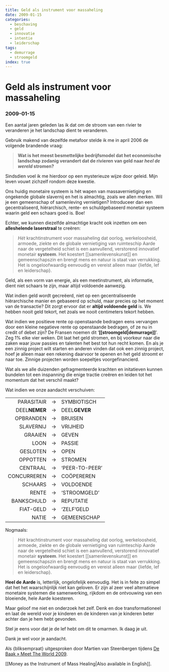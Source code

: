 ```yaml
---
title: Geld als instrument voor massaheling
date: 2009-01-15
categories:
  - beschaving
  - geld
  - innovatie
  - intentie
  - leiderschap
tags:
  - demurrage
  - stroomgeld
index: true
---
```


# Geld als instrument voor massaheling
### 2009-01-15

Een aantal jaren geleden las ik dat om de stroom van een rivier te veranderen je het landschap dient te veranderen.

Gebruik makend van dezelfde metafoor stelde ik me in april 2006 de volgende brandende vraag:

> **Wat is het meest besmettelijke bedrijfsmodel dat het economische landschap zodanig verandert dat de rivieren van geld naar *heel de wereld* stromen?**

Sindsdien voel ik me hierdoor op een mysterieuze wijze door geleid. Mijn leven vouwt zichzelf rondom deze kwestie.

Ons huidig monetaire systeem is hét wapen van massavernietiging en ongekende globale slavernij en het is almachtig, zoals we allen merken. Wil je een gemeenschap of samenleving vernietigen? Introduceer dan een gecentraliseerd, hiërarchisch, rente- en schuldgebaseerd monetair systeem waarin geld een schaars goed is. Boe!

Echter, we kunnen diezelfde almachtige kracht ook inzetten om een **alleshelende laserstraal** te creëren:

> *Hét* krachtinstrument voor massaheling dat oorlog, werkeloosheid, armoede, ziekte en de globale vernietiging van ruimteschip Aarde naar de vergetelheid schiet is een aanvullend, verstorend innovatief monetair **systeem**. Het koestert [[samenlevenskunst]] en gemeenschapszin en brengt mens en natuur is staat van verrukking. Het is ongeloofwaardig eenvoudig en vereist alleen maar {liefde, lef en leiderschap}.

Geld, als een vorm van energie, als een meetinstrument, als informatie, dient niet schaars te zijn, maar altijd voldoende aanwezig.

Wat indien geld wordt gecreëerd, niet op een gecentraliseerde hiërarchische manier en gebaseerd op schuld, maar precies op het moment van de transactie? Dit zorgt ervoor dat er **altijd voldoende geld** is. We hebben nooit geld tekort, net zoals we nooit centimeters tekort hebben.

Wat indien we positieve rente op openstaande bedragen eens vervangen door een kleine negatieve rente op openstaande bedragen, of ze nu in credit of debet zijn? De Fransen noemen dit ‘**[[stroomgeld|demurrage]]**’. Zeg 1% elke vier weken. Dit laat het geld stromen, en bij voorkeur naar die zaken waar jouw passies en talenten het best tot hun recht komen. En als je een zinnig project wilt starten en anderen vinden dat ook een zinnig project, hoef je alleen maar een rekening daarvoor te openen en het geld stroomt er naar toe. Zinnige projecten worden soepeltjes voorgefinancierd.

Wat als we alle duizenden gefragmenteerde krachten en initatieven kunnen bundelen tot een inspanning die enige tractie creëren en leiden tot het momentum dat het verschil maakt?

Wat indien we onze aandacht verschuiven:

||||
|--:|---|:--|
|PARASITAIR|→|SYMBIOTISCH|
|DEEL**NEMER**|→|DEEL**GEVER**|
|OPBRANDEN|→|BRUISEN|
|SLAVERNIJ|→|VRIJHEID|
|GRAAIEN|→|GEVEN|
|LOON|→|PASSIE|
|GESLOTEN|→|OPEN|
|OPPOTTEN|→|STROMEN|
|CENTRAAL|→|‘PEER-TO-PEER’|
|CONCURREREN|→|COÖPEREREN|
|SCHAARS|→|VOLDOENDE|
|RENTE|→|‘STROOMGELD’|
|BANKSCHULD|→|REPUTATIE|
|FIAT-GELD|→|‘ZELF’GELD|
|NATIE|→|GEMEENSCHAP|

Nogmaals:

> *Hét* krachtinstrument voor massaheling dat oorlog, werkeloosheid, armoede, ziekte en de globale vernietiging van ruimteschip Aarde naar de vergetelheid schiet is een aanvullend, verstorend innovatief monetair **systeem**. Het koestert [[samenlevenskunst]] en gemeenschapszin en brengt mens en natuur is staat van verrukking. Het is ongeloofwaardig eenvoudig en vereist alleen maar {liefde, lef en leiderschap}.

**Heel de Aarde** is, letterlijk, ongelofelijk eenvoudig. Het is in feite zo simpel dat het het waarschijnlijk niet kan geloven. Er zijn al zeer veel alternatieve monetaire systemen die samenwerking, rijkdom en de ontvouwing van een bloeiende, hele Aarde koesteren.

Maar geloof me niet en onderzoek het zelf. Denk en doe transformationeel en laat de wereld voor je kinderen en de kinderen van je kinderen beter achter dan je hem hebt gevonden.

Stel je eens voor dat je de lef hebt om dit te omarmen. Ik daag je uit.

Dank je wel voor je aandacht.

Als {bliksempraat} uitgesproken door Martien van Steenbergen tijdens [De Baak » Meet The World 2009](http://www.debaak.nl/en/events/meettheworld2009).

[[Money as the Instrument of Mass Healing|Also available in English]].
